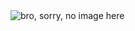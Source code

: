 
<picture>
 <source media="(prefers-color-scheme: dark)" srcset="https://img.freepik.com/premium-vector/black-abstract-wide-horizontal-banner-with-orange-gray-lines-shapes-dark-modern-sporty-bright-futuristic-horizontal-abstract-background-wide-vector-illustration-eps10_156943-869.jpg?w=2000">
 <source media="(prefers-color-scheme: light)" srcset="https://img.freepik.com/premium-vector/black-abstract-wide-horizontal-banner-with-orange-gray-lines-shapes-dark-modern-sporty-bright-futuristic-horizontal-abstract-background-wide-vector-illustration-eps10_156943-869.jpg?w=2000">
 <img alt="bro, sorry, no image here" src="https://img.freepik.com/premium-vector/black-abstract-wide-horizontal-banner-with-orange-gray-lines-shapes-dark-modern-sporty-bright-futuristic-horizontal-abstract-background-wide-vector-illustration-eps10_156943-869.jpg?w=2000">
</picture>
